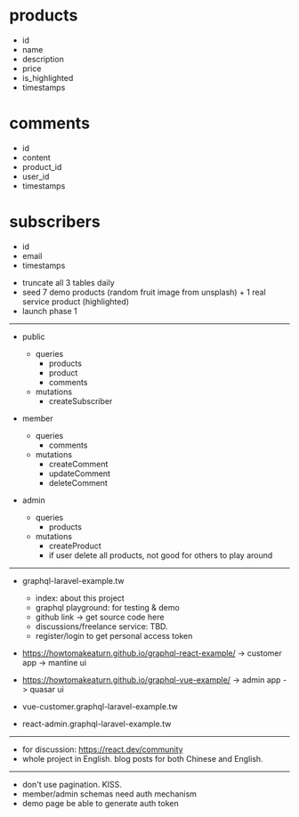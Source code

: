 # products
- id
- name
- description
- price
- is_highlighted
- timestamps

# comments
- id
- content
- product_id
- user_id
- timestamps

# subscribers
- id
- email
- timestamps

<!-- # orders
- id
- product_id
- user_id
- timestamps -->

- truncate all 3 tables daily
- seed 7 demo products (random fruit image from unsplash) + 1 real service product (highlighted)
- launch phase 1

---

- public
  - queries
    - products
    - product
    <!-- - orders -->
    - comments
  - mutations
    - createSubscriber

- member
  - queries
    <!-- - orders -->
    - comments
  - mutations
    <!-- - createOrder
    - deleteOrder -->
    - createComment
    - updateComment
    - deleteComment

- admin
  - queries
    - products
  - mutations
    - createProduct
    <!-- - updateProduct
    - deleteProduct -->
    - if user delete all products, not good for others to play around

---

- graphql-laravel-example.tw
  - index: about this project
  - graphql playground: for testing & demo
  - github link -> get source code here
  - discussions/freelance service: TBD.
  - register/login to get personal access token

- https://howtomakeaturn.github.io/graphql-react-example/ -> customer app -> mantine ui
- https://howtomakeaturn.github.io/graphql-vue-example/ -> admin app -> quasar ui

- vue-customer.graphql-laravel-example.tw
- react-admin.graphql-laravel-example.tw

---

- for discussion: https://react.dev/community
- whole project in English. blog posts for both Chinese and English.

---

- don't use pagination. KISS.
- member/admin schemas need auth mechanism
- demo page be able to generate auth token
